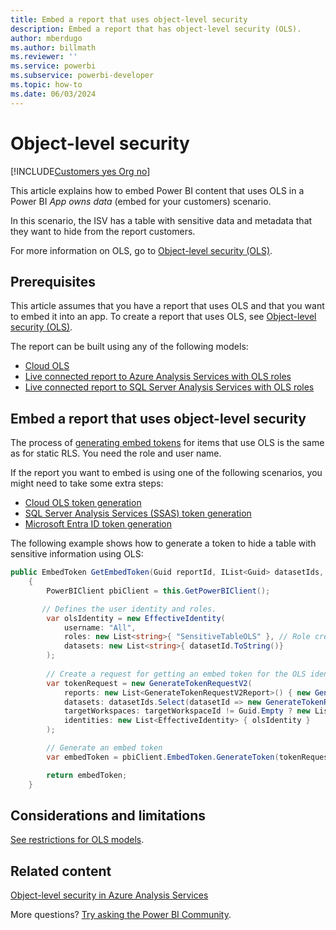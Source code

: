 ```yaml
---
title: Embed a report that uses object-level security
description: Embed a report that has object-level security (OLS).
author: mberdugo
ms.author: billmath
ms.reviewer: ''
ms.service: powerbi
ms.subservice: powerbi-developer
ms.topic: how-to
ms.date: 06/03/2024
---
```


# Object-level security

[!INCLUDE[Customers yes Org no](../../includes/applies-embedded-app-yes-user-no.md)]

This article explains how to embed Power BI content that uses OLS in a Power BI *App owns data* (embed for your customers) scenario.

In this scenario, the ISV has a table with sensitive data and metadata that they want to hide from the report customers.

For more information on OLS, go to [Object-level security (OLS)](/fabric/security/service-admin-object-level-security).

## Prerequisites

This article assumes that you have a report that uses OLS and that you want to embed it into an app. To create a report that uses OLS, see [Object-level security (OLS)](/fabric/security/service-admin-object-level-security).

The report can be built using any of the following models:

* [Cloud OLS](/fabric/security/service-admin-object-level-security)
* [Live connected report to Azure Analysis Services with OLS roles](./embed-azure-analysis-services.md)
* [Live connected report to SQL Server Analysis Services with OLS roles](sql-server-analysis-services-embed.md)

## Embed a report that uses object-level security

The process of [generating embed tokens](generate-embed-token.md#row-level-security) for items that use OLS is the same as for static RLS. You need the role and user name.

If the report you want to embed is using one of the following scenarios, you might need to take some extra steps:

* [Cloud OLS token generation](./cloud-rls.md#generate-an-embed-token)
* [SQL Server Analysis Services (SSAS) token generation](sql-server-analysis-services-embed.md#generate-an-embed-token)
* [Microsoft Entra ID token generation](./embed-azure-analysis-services.md#generate-an-embed-token)

The following example shows how to generate a token to hide a table with sensitive information using OLS:

```csharp
public EmbedToken GetEmbedToken(Guid reportId, IList<Guid> datasetIds, [Optional] Guid targetWorkspaceId)
    {
        PowerBIClient pbiClient = this.GetPowerBIClient();

       // Defines the user identity and roles.
        var olsIdentity = new EffectiveIdentity(
            username: "All",
            roles: new List<string>{ "SensitiveTableOLS" }, // Role created to hide a table that has sensitive information
            datasets: new List<string>{ datasetId.ToString()}
        );
       
        // Create a request for getting an embed token for the OLS identity defined above
        var tokenRequest = new GenerateTokenRequestV2(
            reports: new List<GenerateTokenRequestV2Report>() { new GenerateTokenRequestV2Report(reportId) },
            datasets: datasetIds.Select(datasetId => new GenerateTokenRequestV2Dataset(datasetId.ToString())).ToList(),
            targetWorkspaces: targetWorkspaceId != Guid.Empty ? new List<GenerateTokenRequestV2TargetWorkspace>() { new GenerateTokenRequestV2TargetWorkspace(targetWorkspaceId) } : null,
            identities: new List<EffectiveIdentity> { olsIdentity }
        );

        // Generate an embed token
        var embedToken = pbiClient.EmbedToken.GenerateToken(tokenRequest);

        return embedToken;
    }
```

## Considerations and limitations

[See restrictions for OLS models](/analysis-services/tabular-models/object-level-security#restrictions).

## Related content

[Object-level security in Azure Analysis Services](/analysis-services/tabular-models/object-level-security)

More questions? [Try asking the Power BI Community](https://community.powerbi.com/).
